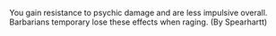 You gain resistance to psychic damage and are less impulsive overall. Barbarians temporary lose these effects when raging. (By Spearhartt)
